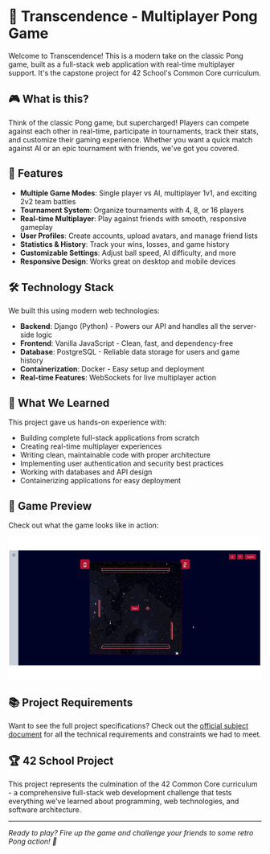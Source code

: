 # 🏓 Transcendence - Multiplayer Pong Game

Welcome to Transcendence! This is a modern take on the classic Pong game, built as a full-stack web application with real-time multiplayer support. It's the capstone project for 42 School's Common Core curriculum.

## 🎮 What is this?

Think of the classic Pong game, but supercharged! Players can compete against each other in real-time, participate in tournaments, track their stats, and customize their gaming experience. Whether you want a quick match against AI or an epic tournament with friends, we've got you covered.

## 🚀 Features

- **Multiple Game Modes**: Single player vs AI, multiplayer 1v1, and exciting 2v2 team battles
- **Tournament System**: Organize tournaments with 4, 8, or 16 players
- **Real-time Multiplayer**: Play against friends with smooth, responsive gameplay
- **User Profiles**: Create accounts, upload avatars, and manage friend lists
- **Statistics & History**: Track your wins, losses, and game history
- **Customizable Settings**: Adjust ball speed, AI difficulty, and more
- **Responsive Design**: Works great on desktop and mobile devices

## 🛠️ Technology Stack

We built this using modern web technologies:

- **Backend**: Django (Python) - Powers our API and handles all the server-side logic
- **Frontend**: Vanilla JavaScript - Clean, fast, and dependency-free
- **Database**: PostgreSQL - Reliable data storage for users and game history
- **Containerization**: Docker - Easy setup and deployment
- **Real-time Features**: WebSockets for live multiplayer action

## 🎯 What We Learned

This project gave us hands-on experience with:
- Building complete full-stack applications from scratch
- Creating real-time multiplayer experiences
- Writing clean, maintainable code with proper architecture
- Implementing user authentication and security best practices
- Working with databases and API design
- Containerizing applications for easy deployment

## 📸 Game Preview

Check out what the game looks like in action:

![Pong Game](./transcendence.png)

## 📚 Project Requirements

Want to see the full project specifications? Check out the [official subject document](./en.subject.pdf) for all the technical requirements and constraints we had to meet.

## 🏆 42 School Project

This project represents the culmination of the 42 Common Core curriculum - a comprehensive full-stack web development challenge that tests everything we've learned about programming, web technologies, and software architecture.

---

*Ready to play? Fire up the game and challenge your friends to some retro Pong action! 🚀*